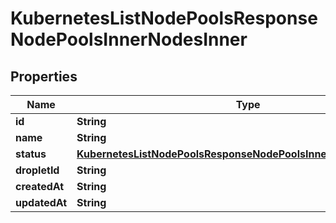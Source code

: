 

# KubernetesListNodePoolsResponseNodePoolsInnerNodesInner


## Properties

| Name | Type | Description | Notes |
|------------ | ------------- | ------------- | -------------|
|**id** | **String** |  |  [optional] |
|**name** | **String** |  |  [optional] |
|**status** | [**KubernetesListNodePoolsResponseNodePoolsInnerNodesInnerStatus**](KubernetesListNodePoolsResponseNodePoolsInnerNodesInnerStatus.md) |  |  [optional] |
|**dropletId** | **String** |  |  [optional] |
|**createdAt** | **String** |  |  [optional] |
|**updatedAt** | **String** |  |  [optional] |



